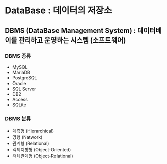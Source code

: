 # DataBase : 데이터의 저장소

## DBMS (DataBase Management System) : 데이터베이를 관리하고 운영하는 시스템 (소프트웨어)

### DBMS 종류
- MySQL
- MariaDB
- PostgreSQL
- Oracle
- SQL Server
- DB2
- Access
- SQLite

### DBMS 분류
- 계측형 (Hierarchical)
- 망형 (Natwork)
- 관계형 (Relational)
- 객체지향형 (Object-Oriented)
- 객체관계형 (Object-Relational)

